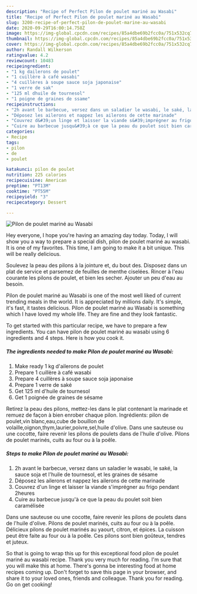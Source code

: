 ```yaml
---
description: "Recipe of Perfect Pilon de poulet mariné au Wasabi"
title: "Recipe of Perfect Pilon de poulet mariné au Wasabi"
slug: 3200-recipe-of-perfect-pilon-de-poulet-marine-au-wasabi
date: 2020-09-29T16:00:14.758Z
image: https://img-global.cpcdn.com/recipes/85a4dbe69b2fcc0a/751x532cq70/pilon-de-poulet-marine-au-wasabi-photo-principale-de-la-recette.jpg
thumbnail: https://img-global.cpcdn.com/recipes/85a4dbe69b2fcc0a/751x532cq70/pilon-de-poulet-marine-au-wasabi-photo-principale-de-la-recette.jpg
cover: https://img-global.cpcdn.com/recipes/85a4dbe69b2fcc0a/751x532cq70/pilon-de-poulet-marine-au-wasabi-photo-principale-de-la-recette.jpg
author: Randall Wilkerson
ratingvalue: 4.2
reviewcount: 10483
recipeingredient:
- "1 kg dailerons de poulet"
- "1 cuillère à café wasabi"
- "4 cuillères à soupe sauce soja japonaise"
- "1 verre de sak"
- "125 ml dhuile de tournesol"
- "1 poigne de graines de ssame"
recipeinstructions:
- "2h avant le barbecue, versez dans un saladier le wasabi, le saké, la sauce soja et l&#39;huile de tournesol, et les graines de sésame"
- "Déposez les ailerons et nappez les ailerons de cette marinade"
- "Couvrez d&#39;un linge et laisser la viande s&#39;imprégner au frigo pendant 2heures"
- "Cuire au barbecue jusqu&#39;à ce que la peau du poulet soit bien caramélisée"
categories:
- Recipe
tags:
- pilon
- de
- poulet

katakunci: pilon de poulet 
nutrition: 225 calories
recipecuisine: American
preptime: "PT13M"
cooktime: "PT55M"
recipeyield: "3"
recipecategory: Dessert

---
```



![Pilon de poulet mariné au Wasabi](https://img-global.cpcdn.com/recipes/85a4dbe69b2fcc0a/751x532cq70/pilon-de-poulet-marine-au-wasabi-photo-principale-de-la-recette.jpg)

Hey everyone, I hope you're having an amazing day today. Today, I will show you a way to prepare a special dish, pilon de poulet mariné au wasabi. It is one of my favorites. This time, I am going to make it a bit unique. This will be really delicious.

Soulevez la peau des pilons à la jointure et, du bout des. Disposez dans un plat de service et parsemez de feuilles de menthe ciselées. Rincer à l&#39;eau courante les pilons de poulet, et bien les secher. Ajouter un peu d&#39;eau au besoin.

Pilon de poulet mariné au Wasabi is one of the most well liked of current trending meals in the world. It is appreciated by millions daily. It's simple, it's fast, it tastes delicious. Pilon de poulet mariné au Wasabi is something which I have loved my whole life. They are fine and they look fantastic.


To get started with this particular recipe, we have to prepare a few ingredients. You can have pilon de poulet mariné au wasabi using 6 ingredients and 4 steps. Here is how you cook it.

<!--inarticleads1-->

##### The ingredients needed to make Pilon de poulet mariné au Wasabi:

1. Make ready 1 kg d&#39;ailerons de poulet
1. Prepare 1 cuillère à café wasabi
1. Prepare 4 cuillères à soupe sauce soja japonaise
1. Prepare 1 verre de saké
1. Get 125 ml d&#39;huile de tournesol
1. Get 1 poignée de graines de sésame


Retirez la peau des pilons, mettez-les dans le plat contenant la marinade et remuez de façon à bien enrober chaque pilon. Ingrédients: pilon de poulet,vin blanc,eau,cube de bouillon de volaille,oignon,thym,laurier,poivre,sel,huile d&#39;olive. Dans une sauteuse ou une cocotte, faire revenir les pilons de poulets dans de l&#39;huile d&#39;olive. Pilons de poulet marinés, cuits au four ou à la poêle. 

<!--inarticleads2-->

##### Steps to make Pilon de poulet mariné au Wasabi:

1. 2h avant le barbecue, versez dans un saladier le wasabi, le saké, la sauce soja et l&#39;huile de tournesol, et les graines de sésame
1. Déposez les ailerons et nappez les ailerons de cette marinade
1. Couvrez d&#39;un linge et laisser la viande s&#39;imprégner au frigo pendant 2heures
1. Cuire au barbecue jusqu&#39;à ce que la peau du poulet soit bien caramélisée


Dans une sauteuse ou une cocotte, faire revenir les pilons de poulets dans de l&#39;huile d&#39;olive. Pilons de poulet marinés, cuits au four ou à la poêle. Délicieux pilons de poulet marinés au yaourt, citron, et épices. La cuisson peut être faite au four ou à la poêle. Ces pilons sont bien goûteux, tendres et juteux. 

So that is going to wrap this up for this exceptional food pilon de poulet mariné au wasabi recipe. Thank you very much for reading. I'm sure that you will make this at home. There's gonna be interesting food at home recipes coming up. Don't forget to save this page in your browser, and share it to your loved ones, friends and colleague. Thank you for reading. Go on get cooking!
